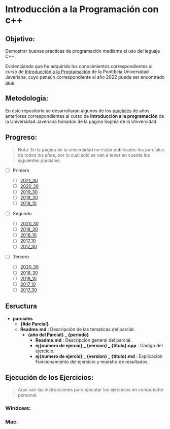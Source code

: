 # Introducción a la Programación con c++

## Objetivo:

Demostrar buenas prácticas de programación mediante el uso del leguaje C++.

Evidenciando que he adquirido los conocimientos correspondientes al curso de [Introducción a la Programación](https://sophia.javeriana.edu.co/programacion/node/297) de la Pontificia Universidad Javeriana, cuyo pensún correspondiente al año 2022 puede ser encontrado [aquí](https://sophia.javeriana.edu.co/programacion/sites/default/files/pdfSyllabus/Introduccion%20a%20la%20Programacion_2022_10%20.pdf).

## Metodología:

En este repositorio se desarrollaran algunos de los [parciales](https://sophia.javeriana.edu.co/programacion/parciales?anio_acad=All&field_periodo_academico_target_id=All&field_asignatura_target_id=14&field_numero_de_parcial_target_id=All) de años anteriores correspondientes al curso de **Introducción a la programación** de la Universidad Javeriana tomados de la página Sophia de la Universidad.

## Progreso:

> Nota: En la página de la universidad no están publicados los parciales de todos los años, por lo cual solo se van a tener en cuenta los siguientes parciales:

- [ ] Primero

  - [ ] [2021_30](http://sophia.javeriana.edu.co/programacion/sites/default/files/pdfParciales/2021-30-Introducci%C3%B3nProgramaci%C3%B3n-1_1.pdf)
  - [ ] [2020_30](http://sophia.javeriana.edu.co/programacion/sites/default/files/pdfParciales/2020-30-Introducci%C3%B3nProgramaci%C3%B3n-1.pdf)
  - [ ] [2019_30](http://sophia.javeriana.edu.co/programacion/sites/default/files/pdfParciales/2019-30-PensamientoAlgor%C3%ADtmico-1.pdf)
  - [ ] [2018_30](http://sophia.javeriana.edu.co/programacion/sites/default/files/pdfParciales/2018-30-PensamientoAlgoritmico-1.pdf)
  - [ ] [2018_10]()

- [ ] Segundo
  - [ ] [2020_30](http://sophia.javeriana.edu.co/programacion/sites/default/files/pdfParciales/2020-30-Introducci%C3%B3nProgramci%C3%B3n-2.pdf)
  - [ ] [2018_30](http://sophia.javeriana.edu.co/programacion/sites/default/files/pdfParciales/2018-30-PensamientoAlgoritmico-2.pdf)
  - [ ] [2018_10](http://sophia.javeriana.edu.co/programacion/sites/default/files/pdfParciales/2018-10-PensamientoAlgoritmico-2.pdf)
  - [ ] [2017_10](http://sophia.javeriana.edu.co/programacion/sites/default/files/pdfParciales/2017-10-PensamientoAlgoritmico-2.pdf)
  - [ ] [2017_30](http://sophia.javeriana.edu.co/programacion/sites/default/files/pdfParciales/2017-30-PensamientoAlgoritmico-2.pdf)
- [ ] Tercero
  - [ ] [2020_30](http://sophia.javeriana.edu.co/programacion/sites/default/files/pdfParciales/2020-30-Introducci%C3%B3nProgramaci%C3%B3n-3.pdf)
  - [ ] [2018_30](http://sophia.javeriana.edu.co/programacion/sites/default/files/pdfParciales/2018-30-PensamientoAlgoritmico-3.pdf)
  - [ ] [2018_10](http://sophia.javeriana.edu.co/programacion/sites/default/files/pdfParciales/2018-10-PensamientoAlgoritmico-3.pdf)
  - [ ] [2017_10](http://sophia.javeriana.edu.co/programacion/sites/default/files/pdfParciales/2017-10-PensamientoAlgoritmico-3.pdf)
  - [ ] [2017_30](http://sophia.javeriana.edu.co/programacion/sites/default/files/pdfParciales/2017-30-PensamientoAlgoritmico-3.pdf)

## Esructura

- **parciales**
  - **{#de Parcial}**
  - **Readme.md** : Descripción de las tematicas del parcial.
    - **{año del Parcial} \_ {periodo}**
      - **Readme.md** : Descripción general del parcial.
      - **ej{numero de ejercio} _ {version} _ {titulo}.cpp** : Código del ejercicio.
      - **ej{numero de ejercio} _ {version} _ {titulo}.md** : Explicación Funcionamiento del ejercicio y muestra de resultados.

## Ejecución de los Ejercicios:

> Aquí van las instrucciones para ejecutar los ejercicios en computador personal.

### Windows:

### Mac:
